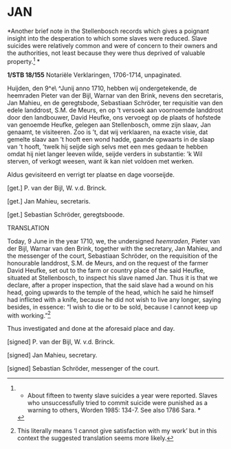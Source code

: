 # JAN

*Another brief note in the Stellenbosch records which gives a poignant
insight into the desperation to which some slaves were reduced. Slave
suicides were relatively common and were of concern to their owners and
the authorities, not least because they were thus deprived of valuable
property.[^1] *

**1/STB 18/155** Notariële Verklaringen, 1706-1714, unpaginated.

Huijden, den 9^e\ ^Junij anno 1710, hebben wij ondergetekende, de
heemraden Pieter van der Bijl, Warnar van den Brink, nevens den
secretaris, Jan Mahieu, en de geregtsbode, Sebastiaan Schröder, ter
requisitie van den edele landdrost, S.M. de Meurs, en op ’t versoek aan
voornoemde landdrost door den landbouwer, David Heufke, ons vervoegt op
de plaats of hofstede van genoemde Heufke, gelegen aan Stellenbosch,
omme zijn slaav, Jan genaamt, te visiteeren. Zoo is ’t, dat wij
verklaaren, na exacte visie, dat gemelte slaav aan ’t hooft een wond
hadde, gaande opwaarts in de slaap van ’t hooft, ’twelk hij seijde sigh
selvs met een mes gedaan te hebben omdat hij niet langer leeven wilde,
seijde verders in substantie: ’k Wil sterven, of verkogt weesen, want ik
kan niet voldoen met werken.

Aldus gevisiteerd en verrigt ter plaatse en dage voorseijde.

\[get.\] P. van der Bijl, W. v.d. Brinck.

\[get.\] Jan Mahieu, secretaris.

\[get.\] Sebastian Schröder, geregtsboode.

TRANSLATION

Today, 9 June in the year 1710, we, the undersigned *heemraden*, Pieter
van der Bijl, Warnar van den Brink, together with the secretary, Jan
Mahieu, and the messenger of the court, Sebastiaan Schröder, on the
requisition of the honourable landdrost, S.M. de Meurs, and on the
request of the farmer David Heufke, set out to the farm or country place
of the said Heufke, situated at Stellenbosch, to inspect his slave named
Jan. Thus it is that we declare, after a proper inspection, that the
said slave had a wound on his head, going upwards to the temple of the
head, which he said he himself had inflicted with a knife, because he
did not wish to live any longer, saying besides, in essence: “I wish to
die or to be sold, because I cannot keep up with working.”[^2]

Thus investigated and done at the aforesaid place and day.

\[signed\] P. van der Bijl, W. v.d. Brinck.

\[signed\] Jan Mahieu, secretary.

\[signed\] Sebastian Schröder, messenger of the court.

[^1]: * About fifteen to twenty slave suicides a year were reported.
    Slaves who unsuccessfully tried to commit suicide were punished as a
    warning to others, Worden 1985: 134-7. See also 1786 Sara. *

[^2]:  This literally means ‘I cannot give satisfaction with my work’
    but in this context the suggested translation seems more likely.
